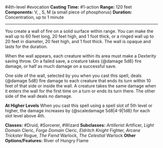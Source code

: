 #4th-level #evocation
**Casting Time:** #1-action
**Range:** 120 feet
**Components:** V, , S, M (a small piece of phosphorus)
**Duration:** Concentration, up to 1 minute

---

You create a wall of fire on a solid surface within range. You can make the wall up to 60 feet long, 20 feet high, and 1 foot thick, or a ringed wall up to 20 feet in diameter, 20 feet high, and 1 foot thick. The wall is opaque and lasts for the duration.

When the wall appears, each creature within its area must make a Dexterity saving throw. On a failed save, a creature takes {@damage 5d8} fire damage, or half as much damage on a successful save.

One side of the wall, selected by you when you cast this spell, deals {@damage 5d8} fire damage to each creature that ends its turn within 10 feet of that side or inside the wall. A creature takes the same damage when it enters the wall for the first time on a turn or ends its turn there. The other side of the wall deals no damage.

**At Higher Levels**
When you cast this spell using a spell slot of 5th level or higher, the damage increases by {@scaledamage 5d8|4-9|1d8} for each slot level above 4th.

**Classes:** #Druid, #Sorcerer, #Wizard
**Subclasses:** *Artillerist* Artificer, *Light Domain* Cleric, *Forge Domain* Cleric, *Eldritch Knight* Fighter, *Arcane Trickster* Rogue, *The Fiend* Warlock, *The Celestial* Warlock
**Other Options/Features:** River of Hungry Flame
